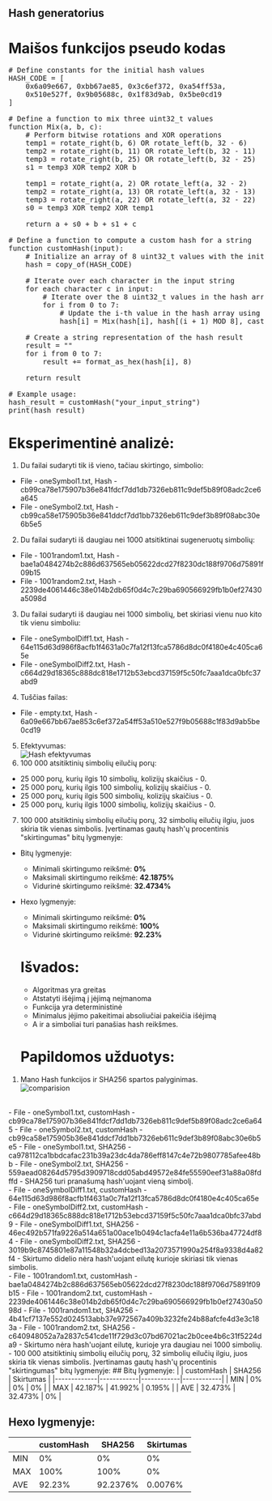## Hash generatorius

# Maišos funkcijos pseudo kodas
<pre>
# Define constants for the initial hash values
HASH_CODE = [
    0x6a09e667, 0xbb67ae85, 0x3c6ef372, 0xa54ff53a,
    0x510e527f, 0x9b05688c, 0x1f83d9ab, 0x5be0cd19
]

# Define a function to mix three uint32_t values
function Mix(a, b, c):
    # Perform bitwise rotations and XOR operations
    temp1 = rotate_right(b, 6) OR rotate_left(b, 32 - 6)
    temp2 = rotate_right(b, 11) OR rotate_left(b, 32 - 11)
    temp3 = rotate_right(b, 25) OR rotate_left(b, 32 - 25)
    s1 = temp3 XOR temp2 XOR b

    temp1 = rotate_right(a, 2) OR rotate_left(a, 32 - 2)
    temp2 = rotate_right(a, 13) OR rotate_left(a, 32 - 13)
    temp3 = rotate_right(a, 22) OR rotate_left(a, 32 - 22)
    s0 = temp3 XOR temp2 XOR temp1

    return a + s0 + b + s1 + c

# Define a function to compute a custom hash for a string
function customHash(input):
    # Initialize an array of 8 uint32_t values with the initial hash values
    hash = copy_of(HASH_CODE)

    # Iterate over each character in the input string
    for each character c in input:
        # Iterate over the 8 uint32_t values in the hash array
        for i from 0 to 7:
            # Update the i-th value in the hash array using the Mix function
            hash[i] = Mix(hash[i], hash[(i + 1) MOD 8], cast_to_uint32(c))

    # Create a string representation of the hash result
    result = ""
    for i from 0 to 7:
        result += format_as_hex(hash[i], 8)

    return result

# Example usage:
hash_result = customHash("your_input_string")
print(hash_result)
</pre>

# Eksperimentinė analizė:
1. Du failai sudaryti tik iš vieno, tačiau skirtingo, simbolio:
- File - oneSymbol1.txt, Hash - cb99ca78e175907b36e841fdcf7dd1db7326eb811c9def5b89f08adc2ce6a645
- File - oneSymbol2.txt, Hash - cb99ca58e175905b36e841ddcf7dd1bb7326eb611c9def3b89f08abc30e6b5e5
2. Du failai sudaryti iš daugiau nei 1000 atsitiktinai sugeneruotų simbolių:
- File - 1001random1.txt, Hash - bae1a0484274b2c886d637565eb05622dcd27f8230dc188f9706d75891f09b15
- File - 1001random2.txt, Hash - 2239de4061446c38e014b2db65f0d4c7c29ba690566929fb1b0ef27430a5098d
3. Du failai sudaryti iš daugiau nei 1000 simbolių, bet skiriasi vienu nuo kito tik vienu simboliu:
- File - oneSymbolDiff1.txt, Hash - 64e115d63d986f8acfb1f4631a0c7fa12f13fca5786d8dc0f4180e4c405ca65e
- File - oneSymbolDiff2.txt, Hash - c664d29d18365c888dc818e1712b53ebcd37159f5c50fc7aaa1dca0bfc37abd9
4. Tuščias failas:
- File - empty.txt, Hash - 6a09e667bb67ae853c6ef372a54ff53a510e527f9b05688c1f83d9ab5be0cd19
5. Efektyvumas:
<br/>![Hash efektyvumas](https://github.com/dovydasgre/blokugrand/assets/126052244/31fb0dd5-20a1-4472-8f24-53a1334621dc)
6. 100 000 atsitiktinių simbolių eilučių porų:
- 25 000 porų, kurių ilgis 10 simbolių, kolizijų skaičius - 0.
- 25 000 porų, kurių ilgis 100 simbolių, kolizijų skaičius - 0.
- 25 000 porų, kurių ilgis 500 simbolių, kolizijų skaičius - 0.
- 25 000 porų, kurių ilgis 1000 simbolių, kolizijų skaičius - 0.
7. 100 000 atsitiktinių simbolių eilučių porų, 32 simbolių eilučių ilgiu, juos skiria tik vienas simbolis. Įvertinamas gautų hash'ų procentinis "skirtingumas" bitų lygmenyje:
- Bitų lygmenyje:
  - Minimali skirtingumo reikšmė: **0%**
  - Maksimali skirtingumo reikšmė: **42.1875%**
  - Vidurinė skirtingumo reikšmė: **32.4734%**
- Hexo lygmenyje:
  - Minimali skirtingumo reikšmė: **0%**
  - Maksimali skirtingumo reikšmė: **100%**
  - Vidurinė skirtingumo reikšmė: **92.23%**

  # Išvados:
  - Algoritmas yra greitas
  - Atstatyti išėjimą į įėjimą neįmanoma
  - Funkcija yra deterministinė
  - Minimalus įėjimo pakeitimai absoliučiai pakeičia išėjimą
  - A ir a simboliai turi panašias hash reikšmes.
 
  # Papildomos užduotys:
1. Mano Hash funkcijos ir SHA256 spartos palyginimas.
  <br/>![comparision](https://github.com/dovydasgre/Bloku-grandines-hash/assets/126052244/345ffa3a-98dc-4afc-af53-ebd0af96722b)
<br/>
- File - oneSymbol1.txt, customHash - cb99ca78e175907b36e841fdcf7dd1db7326eb811c9def5b89f08adc2ce6a645
- File - oneSymbol2.txt, customHash - cb99ca58e175905b36e841ddcf7dd1bb7326eb611c9def3b89f08abc30e6b5e5
- File - oneSymbol1.txt, SHA256 - ca978112ca1bbdcafac231b39a23dc4da786eff8147c4e72b9807785afee48bb
- File - oneSymbol2.txt, SHA256 - 559aead08264d5795d3909718cdd05abd49572e84fe55590eef31a88a08fdffd
- SHA256 turi pranašumą hash'uojant vieną simbolį.
<br/>
- File - oneSymbolDiff1.txt, customHash - 64e115d63d986f8acfb1f4631a0c7fa12f13fca5786d8dc0f4180e4c405ca65e
- File - oneSymbolDiff2.txt, customHash - c664d29d18365c888dc818e1712b53ebcd37159f5c50fc7aaa1dca0bfc37abd9
- File - oneSymbolDiff1.txt, SHA256 - 46ec492b571fa9226a514a651a00ace1b0494c1acfa4e11a6b536ba47724df84
- File - oneSymbolDiff2.txt, SHA256 - 3019b9c8745801e87a11548b32a4dcbed13a2073571990a254f8a9338d4a82f4
- Skirtumo didelio nėra hash'uojant eilutę kurioje skiriasi tik vienas simbolis.
<br/>
- File - 1001random1.txt, customHash - bae1a0484274b2c886d637565eb05622dcd27f8230dc188f9706d75891f09b15
- File - 1001random2.txt, customHash - 2239de4061446c38e014b2db65f0d4c7c29ba690566929fb1b0ef27430a5098d
- File - 1001random1.txt, SHA256 - 4b41cf7137e552d024513abb37e972567a409b3232fe24b88afcfe4d3e3c183a
- File - 1001random2.txt, SHA256 - c640948052a7a2837c541cde11f729d3c07bd67021ac2b0cee4b6c31f5224da9
- Skirtumo nėra hash'uojant eilutę, kurioje yra daugiau nei 1000 simbolių.
  <br/>
   - 100 000 atsitiktinių simbolių eilučių porų, 32 simbolių eilučių ilgiu, juos skiria tik vienas simbolis. Įvertinamas gautų hash'ų procentinis "skirtingumas" bitų lygmenyje:
## Bitų lygmenyje:
|             | customHash |    SHA256  |  Skirtumas |
|-------------|------------|------------|------------|
|     MIN     |      0%    |     0%     |     0%     |
|     MAX     |   42.187%  |   41.992%  |   0.195%   |         
|     AVE     |   32.473%  |   32.473%  |     0%     |
    
## Hexo lygmenyje:
|             | customHash |    SHA256  |  Skirtumas |
|-------------|------------|------------|------------|
|     MIN     |     0%     |      0%    |     0%     |
|     MAX     |    100%    |     100%   |     0%     |
|     AVE     |   92.23%   |   92.2376% |   0.0076%  |

